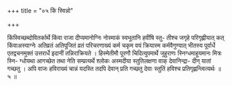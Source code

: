 +++
title = "०५ किं स्विन्नो"

+++

किंस्विच्छब्दोवितर्कार्थे किंवा राजा दीप्यमानोग्निः नोस्माकं स्वभूतानि हवींषि स्तु- तीश्च जगृहे परिगृह्णीयात् कत् किंवाअस्याग्नेः अतिव्रतं अतिपूजितं व्रतं परिचरणाख्यं कर्म चकृम वयं क्रियास्म कर्मवैगुण्यात् भीतस्य पूर्वार्धे एतद्वचनमुक्तं उत्तरार्धे इदानीं तन्निराक्रियते । हिस्मेतीमौ पूरणौ चिदित्युपमार्थे जुहुराणः स्निग्धमाहूयमानः मित्रः स्नि- ग्धोयथा आगच्छेत तथा नेति सम्प्रत्यर्थे श्लोकः अस्मदीया स्तुतिलक्षणा वाक् देवानिन्द्रा- दीन् यातां गच्छतु । अपि वाजः हविराख्यं चान्नं यदस्ति तदपि देवान् प्रति गच्छतु देवाः स्तुतिं हविश्च प्रतिगृह्णन्त्वित्यर्थः ॥ ५ ॥